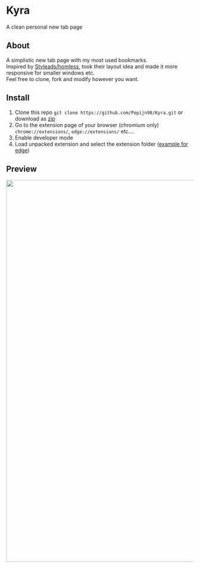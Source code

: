 # Kyra
A clean personal new tab page

## About
A simplistic new tab page with my most used bookmarks. \
Inspired by [Styleads/homless](https://github.com/Styleads/homless), took their layout idea and made it more responsive for smaller windows etc. \
Feel free to clone, fork and modify however you want.

## Install
1. Clone this repo `git clone https://github.com/Pepijn98/Kyra.git` or download as [zip](https://github.com/Pepijn98/Kyra/releases/latest)
2. Go to the extension page of your browser (chromium only) `chrome://extensions/`, `edge://extensions/` etc....
3. Enable developer mode
4. Load unpacked extension and select the extension folder ([example for edge](https://b.catgirlsare.sexy/Gy5N_9IYmtED.png))

## Preview
<img width="1024px" src="https://b.catgirlsare.sexy/7hNsW51-vtW0.jpg">